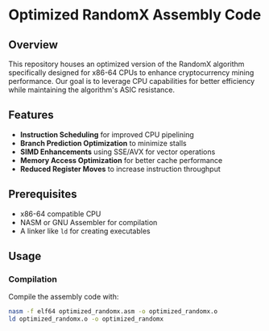 # Optimized RandomX Assembly Code

## Overview

This repository houses an optimized version of the RandomX algorithm specifically designed for x86-64 CPUs to enhance cryptocurrency mining performance. Our goal is to leverage CPU capabilities for better efficiency while maintaining the algorithm's ASIC resistance.

## Features

- **Instruction Scheduling** for improved CPU pipelining
- **Branch Prediction Optimization** to minimize stalls
- **SIMD Enhancements** using SSE/AVX for vector operations
- **Memory Access Optimization** for better cache performance
- **Reduced Register Moves** to increase instruction throughput

## Prerequisites

- x86-64 compatible CPU
- NASM or GNU Assembler for compilation
- A linker like `ld` for creating executables

## Usage

### Compilation

Compile the assembly code with:

```sh
nasm -f elf64 optimized_randomx.asm -o optimized_randomx.o
ld optimized_randomx.o -o optimized_randomx

